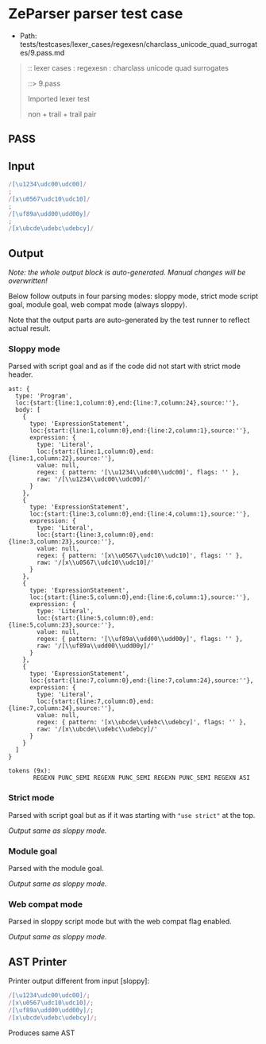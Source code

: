 # ZeParser parser test case

- Path: tests/testcases/lexer_cases/regexesn/charclass_unicode_quad_surrogates/9.pass.md

> :: lexer cases : regexesn : charclass unicode quad surrogates
>
> ::> 9.pass
>
> Imported lexer test
>
> non + trail + trail pair

## PASS

## Input

`````js
/[\u1234\udc00\udc00]/
;
/[x\u0567\udc10\udc10]/
;
/[\uf89a\udd00\udd00y]/
;
/[x\ubcde\udebc\udebcy]/
`````

## Output

_Note: the whole output block is auto-generated. Manual changes will be overwritten!_

Below follow outputs in four parsing modes: sloppy mode, strict mode script goal, module goal, web compat mode (always sloppy).

Note that the output parts are auto-generated by the test runner to reflect actual result.

### Sloppy mode

Parsed with script goal and as if the code did not start with strict mode header.

`````
ast: {
  type: 'Program',
  loc:{start:{line:1,column:0},end:{line:7,column:24},source:''},
  body: [
    {
      type: 'ExpressionStatement',
      loc:{start:{line:1,column:0},end:{line:2,column:1},source:''},
      expression: {
        type: 'Literal',
        loc:{start:{line:1,column:0},end:{line:1,column:22},source:''},
        value: null,
        regex: { pattern: '[\\u1234\\udc00\\udc00]', flags: '' },
        raw: '/[\\u1234\\udc00\\udc00]/'
      }
    },
    {
      type: 'ExpressionStatement',
      loc:{start:{line:3,column:0},end:{line:4,column:1},source:''},
      expression: {
        type: 'Literal',
        loc:{start:{line:3,column:0},end:{line:3,column:23},source:''},
        value: null,
        regex: { pattern: '[x\\u0567\\udc10\\udc10]', flags: '' },
        raw: '/[x\\u0567\\udc10\\udc10]/'
      }
    },
    {
      type: 'ExpressionStatement',
      loc:{start:{line:5,column:0},end:{line:6,column:1},source:''},
      expression: {
        type: 'Literal',
        loc:{start:{line:5,column:0},end:{line:5,column:23},source:''},
        value: null,
        regex: { pattern: '[\\uf89a\\udd00\\udd00y]', flags: '' },
        raw: '/[\\uf89a\\udd00\\udd00y]/'
      }
    },
    {
      type: 'ExpressionStatement',
      loc:{start:{line:7,column:0},end:{line:7,column:24},source:''},
      expression: {
        type: 'Literal',
        loc:{start:{line:7,column:0},end:{line:7,column:24},source:''},
        value: null,
        regex: { pattern: '[x\\ubcde\\udebc\\udebcy]', flags: '' },
        raw: '/[x\\ubcde\\udebc\\udebcy]/'
      }
    }
  ]
}

tokens (9x):
       REGEXN PUNC_SEMI REGEXN PUNC_SEMI REGEXN PUNC_SEMI REGEXN ASI
`````

### Strict mode

Parsed with script goal but as if it was starting with `"use strict"` at the top.

_Output same as sloppy mode._

### Module goal

Parsed with the module goal.

_Output same as sloppy mode._

### Web compat mode

Parsed in sloppy script mode but with the web compat flag enabled.

_Output same as sloppy mode._

## AST Printer

Printer output different from input [sloppy]:

````js
/[\u1234\udc00\udc00]/;
/[x\u0567\udc10\udc10]/;
/[\uf89a\udd00\udd00y]/;
/[x\ubcde\udebc\udebcy]/;
````

Produces same AST
